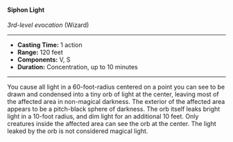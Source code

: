#### Siphon Light
*3rd-level evocation* (Wizard)
___
- **Casting Time:** 1 action
- **Range:** 120 feet
- **Components:** V, S
- **Duration:** Concentration, up to 10 minutes
---
You cause all light in a 60-foot-radius centered on a point you can see to be drawn and condensed into a tiny orb of light at the center, leaving most of the affected area in non-magical darkness. The exterior of the affected area appears to be a pitch-black sphere of darkness. The orb itself leaks bright light in a 10-foot radius, and dim light for an additional 10 feet. Only creatures inside the affected area can see the orb at the center. The light leaked by the orb is not considered magical light.